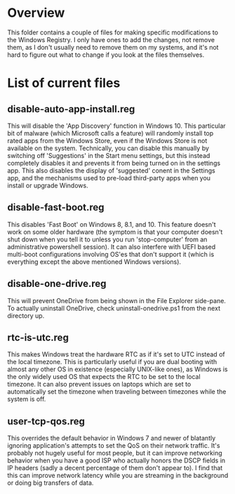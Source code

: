 # Overview
This folder contains a couple of files for making specific modifications
to the Windows Registry.  I only have ones to add the changes, not remove
them, as I don't usually need to remove them on my systems, and it's
not hard to figure out what to change if you look at the files themselves.

# List of current files
## disable-auto-app-install.reg
This will disable the 'App Discovery' function in Windows 10.
This particular bit of malware (which Microsoft calls a feature) will
randomly install top rated apps from the Windows Store, even if the
Windows Store is not available on the system.  Technically, you can
disable this manually by switching off 'Suggestions' in the Start menu
settings, but this instead completely disables it and prevents it from
being turned on in the settings app.  This also disables the display of
'suggested' conent in the Settings app, and the mechanisms used to
pre-load third-party apps when you install or upgrade Windows.

## disable-fast-boot.reg
This disables 'Fast Boot' on Windows 8, 8.1, and 10.  This feature doesn't
work on some older hardware (the symptom is that your computer doesn't
shut down when you tell it to unless you run 'stop-computer' from an
administrative powershell session).  It can also interfere with UEFI
based multi-boot configurations involving OS'es that don't support it
(which is everything except the above mentioned Windows versions).

## disable-one-drive.reg
This will prevent OneDrive from being shown in the File Explorer side-pane.
To actually uninstall OneDrive, check uninstall-onedrive.ps1 from the
next directory up.

## rtc-is-utc.reg
This makes Windows treat the hardware RTC as if it's set to UTC instead
of the local timezone.  This is particularly useful if you are dual
booting with almost any other OS in existence (especially UNIX-like
ones), as Windows is the only widely used OS that expects the RTC to
be set to the local timezone.  It can also prevent issues on laptops
which are set to automatically set the timezone when traveling between
timezones while the system is off.

## user-tcp-qos.reg
This overrides the default behavior in Windows 7 and newer of blatantly
ignoring application's attempts to set the QoS on their network traffic.
It's probably not hugely useful for most people, but it can improve
networking behavior when you have a good ISP who actually honors the DSCP
fields in IP headers (sadly a decent percentage of them don't appear to).
I find that this can improve network latency while you are streaming in
the background or doing big transfers of data.
